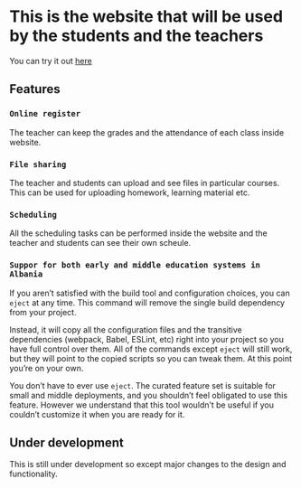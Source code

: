 # This is the website that will be used by the students and the teachers

You can try it out [here](http://3.138.109.77:3000)

## Features


### `Online register`

The teacher can keep the grades and the attendance of each class inside
website.

### `File sharing`

The teacher and students can upload and see files in particular courses.
This can be used for uploading homework, learning material etc.

### `Scheduling`

All the scheduling tasks can be performed inside the website and the teacher
and students can see their own scheule.

### `Suppor for both early and middle education systems in Albania`

If you aren’t satisfied with the build tool and configuration choices, you can `eject` at any time. This command will remove the single build dependency from your project.

Instead, it will copy all the configuration files and the transitive dependencies (webpack, Babel, ESLint, etc) right into your project so you have full control over them. All of the commands except `eject` will still work, but they will point to the copied scripts so you can tweak them. At this point you’re on your own.

You don’t have to ever use `eject`. The curated feature set is suitable for small and middle deployments, and you shouldn’t feel obligated to use this feature. However we understand that this tool wouldn’t be useful if you couldn’t customize it when you are ready for it.

## Under development
This is still under development so except major changes to the design and
functionality.
